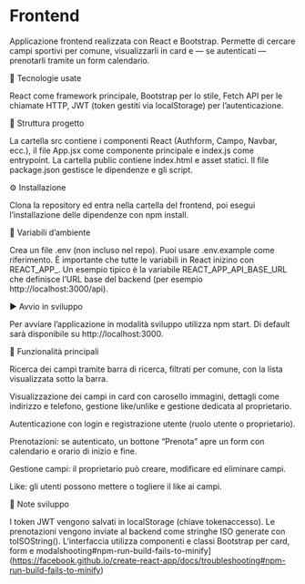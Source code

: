 # Frontend

Applicazione frontend realizzata con React e Bootstrap.
Permette di cercare campi sportivi per comune, visualizzarli in card e — se autenticati — prenotarli tramite un form calendario.

🚀 Tecnologie usate

React come framework principale, Bootstrap per lo stile, Fetch API per le chiamate HTTP, JWT (token gestiti via localStorage) per l’autenticazione.

📂 Struttura progetto

La cartella src contiene i componenti React (Authform, Campo, Navbar, ecc.), il file App.jsx come componente principale e index.js come entrypoint.
La cartella public contiene index.html e asset statici.
Il file package.json gestisce le dipendenze e gli script.

⚙️ Installazione

Clona la repository ed entra nella cartella del frontend, poi esegui l’installazione delle dipendenze con npm install.

🔑 Variabili d’ambiente

Crea un file .env (non incluso nel repo).
Puoi usare .env.example come riferimento.
È importante che tutte le variabili in React inizino con REACT_APP_.
Un esempio tipico è la variabile REACT_APP_API_BASE_URL che definisce l’URL base del backend (per esempio http://localhost:3000/api).

▶️ Avvio in sviluppo

Per avviare l’applicazione in modalità sviluppo utilizza npm start.
Di default sarà disponibile su http://localhost:3000.

📌 Funzionalità principali

Ricerca dei campi tramite barra di ricerca, filtrati per comune, con la lista visualizzata sotto la barra.

Visualizzazione dei campi in card con carosello immagini, dettagli come indirizzo e telefono, gestione like/unlike e gestione dedicata al proprietario.

Autenticazione con login e registrazione utente (ruolo utente o proprietario).

Prenotazioni: se autenticato, un bottone “Prenota” apre un form con calendario e orario di inizio e fine.

Gestione campi: il proprietario può creare, modificare ed eliminare campi.

Like: gli utenti possono mettere o togliere il like ai campi.

🧪 Note sviluppo

I token JWT vengono salvati in localStorage (chiave tokenaccesso).
Le prenotazioni vengono inviate al backend come stringhe ISO generate con toISOString().
L’interfaccia utilizza componenti e classi Bootstrap per card, form e modalshooting#npm-run-build-fails-to-minify](https://facebook.github.io/create-react-app/docs/troubleshooting#npm-run-build-fails-to-minify)

